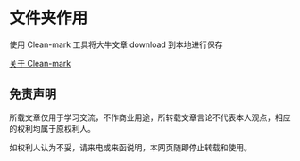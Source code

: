 # 文件夹作用

使用 Clean-mark 工具将大牛文章 download 到本地进行保存

[关于 Clean-mark ](../实用工具/Clean-mark.md)

## 免责声明

所载文章仅用于学习交流，不作商业用途，所转载文章言论不代表本人观点，相应的权利均属于原权利人。

如权利人认为不妥，请来电或来函说明，本网页随即停止转载和使用。
